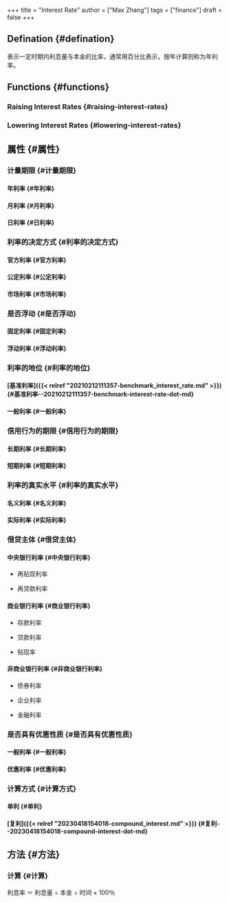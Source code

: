+++
title = "Interest Rate"
author = ["Max Zhang"]
tags = ["finance"]
draft = false
+++

## Defination {#defination}

表示一定时期内利息量与本金的比率，通常用百分比表示，按年计算则称为年利率。


## Functions {#functions}


### Raising Interest Rates {#raising-interest-rates}


### Lowering Interest Rates {#lowering-interest-rates}


## 属性 {#属性}


### 计量期限 {#计量期限}


#### 年利率 {#年利率}


#### 月利率 {#月利率}


#### 日利率 {#日利率}


### 利率的决定方式 {#利率的决定方式}


#### 官方利率 {#官方利率}


#### 公定利率 {#公定利率}


#### 市场利率 {#市场利率}


### 是否浮动 {#是否浮动}


#### 固定利率 {#固定利率}


#### 浮动利率 {#浮动利率}


### 利率的地位 {#利率的地位}


#### [基准利率]({{< relref "20210212111357-benchmark_interest_rate.md" >}}) {#基准利率--20210212111357-benchmark-interest-rate-dot-md}


#### 一般利率 {#一般利率}


### 信用行为的期限 {#信用行为的期限}


#### 长期利率 {#长期利率}


#### 短期利率 {#短期利率}


### 利率的真实水平 {#利率的真实水平}


#### 名义利率 {#名义利率}


#### 实际利率 {#实际利率}


### 借贷主体 {#借贷主体}


#### 中央银行利率 {#中央银行利率}

<!--list-separator-->

-  再贴现利率

<!--list-separator-->

-  再贷款利率


#### 商业银行利率 {#商业银行利率}

<!--list-separator-->

-  存款利率

<!--list-separator-->

-  贷款利率

<!--list-separator-->

-  贴现率


#### 非商业银行利率 {#非商业银行利率}

<!--list-separator-->

-  债券利率

<!--list-separator-->

-  企业利率

<!--list-separator-->

-  金融利率


### 是否具有优惠性质 {#是否具有优惠性质}


#### 一般利率 {#一般利率}


#### 优惠利率 {#优惠利率}


### 计算方式 {#计算方式}


#### 单利 {#单利}


#### [复利]({{< relref "20230418154018-compound_interest.md" >}}) {#复利--20230418154018-compound-interest-dot-md}


## 方法 {#方法}


### 计算 {#计算}

利息率 ＝ 利息量 ÷ 本金 ÷ 时间 × 100％
